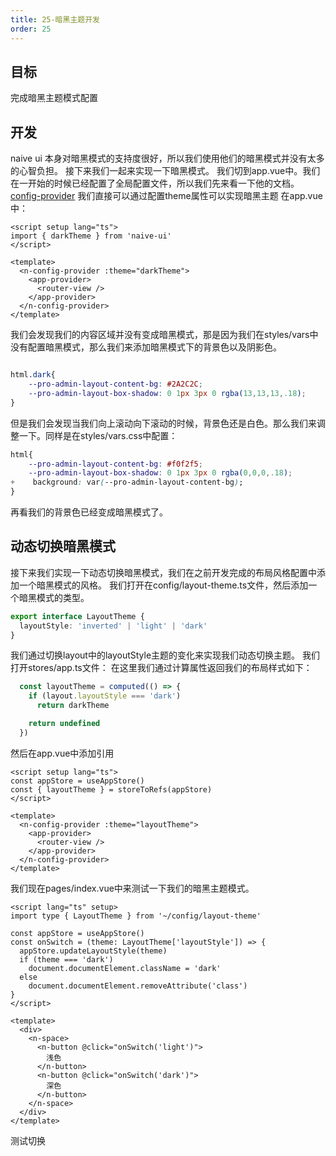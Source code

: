 ```yaml
---
title: 25-暗黑主题开发
order: 25
---
```



## 目标
完成暗黑主题模式配置
## 开发
naive ui 本身对暗黑模式的支持度很好，所以我们使用他们的暗黑模式并没有太多的心智负担。
接下来我们一起来实现一下暗黑模式。
我们切到app.vue中。我们在一开始的时候已经配置了全局配置文件，所以我们先来看一下他的文档。
[config-provider](https://www.naiveui.com/zh-CN/light/components/config-provider)
我们直接可以通过配置theme属性可以实现暗黑主题
在app.vue中：
```vue
<script setup lang="ts">
import { darkTheme } from 'naive-ui'
</script>

<template>
  <n-config-provider :theme="darkTheme">
    <app-provider>
      <router-view />
    </app-provider>
  </n-config-provider>
</template>

```
我们会发现我们的内容区域并没有变成暗黑模式，那是因为我们在styles/vars中没有配置暗黑模式，那么我们来添加暗黑模式下的背景色以及阴影色。
```css

html.dark{
    --pro-admin-layout-content-bg: #2A2C2C;
    --pro-admin-layout-box-shadow: 0 1px 3px 0 rgba(13,13,13,.18);
}

```
但是我们会发现当我们向上滚动向下滚动的时候，背景色还是白色。那么我们来调整一下。同样是在styles/vars.css中配置：
```css
html{
    --pro-admin-layout-content-bg: #f0f2f5;
    --pro-admin-layout-box-shadow: 0 1px 3px 0 rgba(0,0,0,.18);
+    background: var(--pro-admin-layout-content-bg);
}
```
再看我们的背景色已经变成暗黑模式了。
## 动态切换暗黑模式
接下来我们实现一下动态切换暗黑模式，我们在之前开发完成的布局风格配置中添加一个暗黑模式的风格。
我们打开在config/layout-theme.ts文件，然后添加一个暗黑模式的类型。
```typescript
export interface LayoutTheme {
  layoutStyle: 'inverted' | 'light' | 'dark'
}
```
我们通过切换layout中的layoutStyle主题的变化来实现我们动态切换主题。
我们打开stores/app.ts文件：
在这里我们通过计算属性返回我们的布局样式如下：
```typescript
  const layoutTheme = computed(() => {
    if (layout.layoutStyle === 'dark')
      return darkTheme

    return undefined
  })
```
然后在app.vue中添加引用
```vue
<script setup lang="ts">
const appStore = useAppStore()
const { layoutTheme } = storeToRefs(appStore)
</script>

<template>
  <n-config-provider :theme="layoutTheme">
    <app-provider>
      <router-view />
    </app-provider>
  </n-config-provider>
</template>

```

我们现在pages/index.vue中来测试一下我们的暗黑主题模式。
```vue
<script lang="ts" setup>
import type { LayoutTheme } from '~/config/layout-theme'

const appStore = useAppStore()
const onSwitch = (theme: LayoutTheme['layoutStyle']) => {
  appStore.updateLayoutStyle(theme)
  if (theme === 'dark')
    document.documentElement.className = 'dark'
  else
    document.documentElement.removeAttribute('class')
}
</script>

<template>
  <div>
    <n-space>
      <n-button @click="onSwitch('light')">
        浅色
      </n-button>
      <n-button @click="onSwitch('dark')">
        深色
      </n-button>
    </n-space>
  </div>
</template>

```
测试切换

